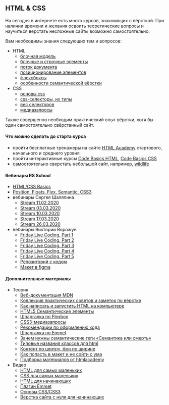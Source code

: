 ## HTML & CSS

На сегодня в интернете есть много курсов, знакомящих с вёрсткой. При наличии времени и желания освоить теоретические вопросы и научиться верстать несложные сайты возможно самостоятельно.

Вам необходимы знания следующих тем и вопросов:
- HTML
  - [блочная модель](https://webref.ru/course/block-model)
  - [блочные и строчные элементы](https://webref.ru/course/block-inline)
  - [поток документа](https://itchief.ru/html-and-css/css-positioning-elements)
  - [позиционирование элементов](https://webref.ru/course/position)
  - [флексбоксы](https://danilin.biz/flexbox.htm)
  - [особенности семантической вёрстки](http://webupblog.ru/semanticheskaya-verstka-sajta/)
- CSS
  - [основы css](https://webref.ru/course/css-basics)
  - [css-селекторы, их типы](https://loftblog.ru/material/osnovy-css-urok-2/)
  - [вес селекторов](http://css.yoksel.ru/specifity/)
  - [медиазапросы](https://youtu.be/M-xc1EOMOIE) 

Также совершенно необходим практический опыт вёрстки, хотя бы один самостоятельно свёрстанный сайт.

#### Что можно сделать до старта курса
- пройти бесплатные тренажеры на сайте [HTML Academy](https://htmlacademy.ru/courses) стартового, начального и среднего уровня
- пройти интерактивные курсы [Code Basics HTML](https://ru.code-basics.com/languages/html), [Code Basics CSS](https://ru.code-basics.com/languages/css) 
- самостоятельно сверстать небольшой сайт, например, [wildlife](https://rolling-scopes-school.github.io/stage0/#/stage0/tasks/wildlife)

#### Вебинары RS School
- [HTML/CSS Basics](https://youtu.be/xdBTX4RMoBE)
- [Position. Floats. Flex. Semantic. CSS3](https://youtu.be/iSQcOjxttNg)
- вебинары Сергея Шаляпина
  - [Stream 11.02.2020](https://youtu.be/UQavTWiTpnA)
  - [Stream 03.03.2020](https://youtu.be/PhRVJC0kBGE)
  - [Stream 10.03.2020](https://youtu.be/_5f0kznOM_A)
  - [Stream 17.03.2020](https://youtu.be/0M9Rz-wXYas)
  - [Stream 26.03.2020](https://youtu.be/fFDw7AH2OXo)
- вебинары Виктории Ворожун
  - [Friday Live Coding. Part 1](https://youtu.be/ZAde-IJAHzo)
  - [Friday Live Coding. Part 2](https://youtu.be/BJENQIX2e2o)
  - [Friday Live Coding. Part 3](https://youtu.be/fooyYgIuZe8)
  - [Friday Live Coding. Part 4](https://youtu.be/Qk2UGlFNKPE)
  - [Friday Live Coding. Part 5](https://youtu.be/ouZnGUefneQ)
  - [Репозиторий с кодом](https://github.com/ViktoriyaVorozhun/friday-live-coding/tree/develop)
  - [Макет в figma](https://www.figma.com/file/fw0GA18nmpVjTBzjtiEK2L/Friday_Live_Coding?node-id=0%3A1) 

#### Дополнительные материалы
- Теория
  - [Веб-документация MDN](https://developer.mozilla.org/ru/docs/Web)
  - [Коллекция практических советов и заметок по вёрстке](https://habr.com/ru/post/273471/)
  - [Как написать и запустить HTML на компьютере](https://htmlacademy.ru/blog/education/all/how-to-run-html)
  - [HTML5 Семантические элементы](https://html5css.ru/html/html5_semantic_elements.php)
  - [Шпаргалка по Flexbox](https://habr.com/ru/post/313938/)
  - [CSS3-медиазапросы](https://html5book.ru/css3-mediazaprosy/)
  - [Рекомендации по оформлению кода](https://github.com/tsergeytovarov/htmlacademy-basic-additional-material/blob/master/articles/как-понравиться-своему-наставнику/article.md)
  - [Шпаргалка по Emmet](https://docs.emmet.io/cheat-sheet/)
  - [Зачем нужны семантические теги «Семантика или смерть»](https://www.slideshare.net/yandex/ss-28968570)
  - [Типовые названия классов для html](https://github.com/tsergeytovarov/htmlacademy-basic-additional-material/blob/master/articles/типовые-названия-классов/article.md)
  - [Контент по центру, фон по ширине](https://isqua.ru/blog/2016/06/23/content-po-sentru-fon-po-shirinie/)
  - [Как попасть в макет и не сойти с ума](https://isqua.ru/blog/2016/05/30/kak-popast-v-makiet-i-nie-soiti-s-uma/)
  - [Подборка материалов от htmlacademy](https://github.com/tsergeytovarov/htmlacademy-basic-additional-material/blob/master/README.md)
- Видео
  - [HTML для самых маленьких](https://www.youtube.com/playlist?list=PL3LQJkGQtzc7aWRyr-GaxyO_dwj5inJ1t)
  - [CSS для самых маленьких](https://www.youtube.com/playlist?list=PL3LQJkGQtzc6_KA1AZy9O6kVWwX1hoaTn)
  - [HTML для начинающих](https://www.youtube.com/playlist?list=PLY4rE9dstrJyeZlPWoKJr1xKVVnG4w-Hc)
  - [Плагин Emmet](https://www.youtube.com/watch?v=WeNN9So5DTs)
  - [Основы CSS/CSS3](https://www.youtube.com/playlist?list=PL026CCEB5125879C2)
  - [Вёрстка сайта с нуля для начинающих](https://www.youtube.com/playlist?list=PLoq3Accf02PVdUqjqPdWMG4HbEZXlhICW) 


